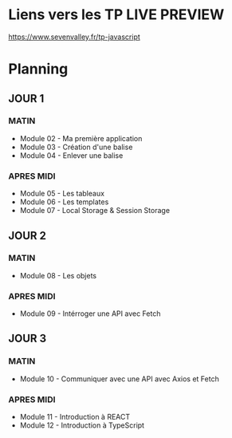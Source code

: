 # Liens vers les TP LIVE PREVIEW
https://www.sevenvalley.fr/tp-javascript  

# Planning
  
## JOUR 1
### MATIN
- Module 02 - Ma première application
- Module 03 - Création d'une balise
- Module 04 - Enlever une balise
  
### APRES MIDI
- Module 05 - Les tableaux
- Module 06 - Les templates
- Module 07 - Local Storage & Session Storage    

## JOUR 2
### MATIN
- Module 08 - Les objets
### APRES MIDI
- Module 09 - Intérroger une API avec Fetch

## JOUR 3
### MATIN
- Module 10 - Communiquer avec une API avec Axios et Fetch
### APRES MIDI
- Module 11 - Introduction à REACT
- Module 12 - Introduction à TypeScript